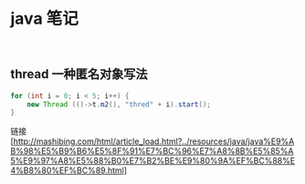 

# java 笔记

```c
 

```

## thread 一种匿名对象写法

```java
for (int i = 0; i < 5; i++) {
    new Thread (()->t.m2(), "thred" + i).start();
}
```

链接[http://mashibing.com/html/article_load.html?../resources/java/java%E9%AB%98%E5%B9%B6%E5%8F%91%E7%BC%96%E7%A8%8B%E5%85%A5%E9%97%A8%E5%88%B0%E7%B2%BE%E9%80%9A%EF%BC%88%E4%B8%80%EF%BC%89.html]

